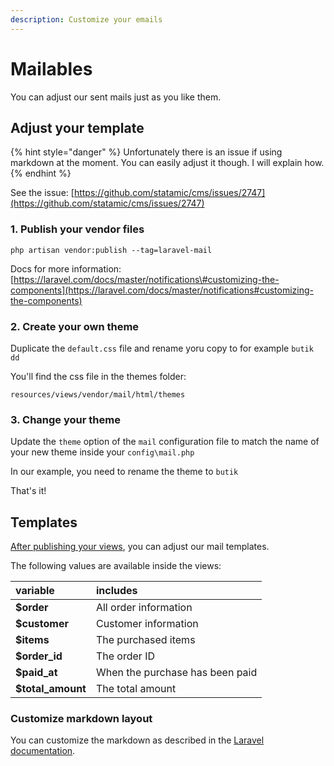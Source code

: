 ```yaml
---
description: Customize your emails
---
```


# Mailables

You can adjust our sent mails just as you like them. 

## Adjust your template

{% hint style="danger" %}
Unfortunately there is an issue if using markdown at the moment. You can easily adjust it though. I will explain how.
{% endhint %}

See the issue: [https://github.com/statamic/cms/issues/2747](https://github.com/statamic/cms/issues/2747)

### 1. Publish your vendor files

```text
php artisan vendor:publish --tag=laravel-mail
```

Docs for more information: [https://laravel.com/docs/master/notifications\#customizing-the-components](https://laravel.com/docs/master/notifications#customizing-the-components)

### 2. Create your own theme

Duplicate the `default.css` file and rename yoru copy to for example `butik dd`  

You'll find the css file in the themes folder:

```text
resources/views/vendor/mail/html/themes
```

### 3. Change your theme

Update the `theme` option of the `mail` configuration file to match the name of your new theme inside your `config\mail.php`

In our example, you need to rename the theme to `butik`

That's it!

## Templates

[After publishing your views](https://www.butik.dev/installation/publishing-assets#views), you can adjust our mail templates. 

The following values are available inside the views:

| variable | includes |
| :--- | :--- |
| **$order** | All order information |
| **$customer** | Customer information |
| **$items** | The purchased items |
| **$order\_id** | The order ID |
| **$paid\_at** | When the purchase has been paid |
| **$total\_amount** | The total amount |

### Customize markdown layout

You can customize the markdown as described in the [Laravel documentation](https://laravel.com/docs/8.x/mail#customizing-the-components).

